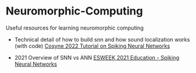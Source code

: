 # Neuromorphic-Computing
Useful resources for learning neuromorphic computing

- Technical detail of how to build snn and how sound localization works (with code) [Cosyne 2022 Tutorial on Spiking Neural Networks](https://neural-reckoning.github.io/cosyne-tutorial-2022/)

- 2021 Overview of SNN vs ANN [ESWEEK 2021 Education - Spiking Neural Networks](https://www.youtube.com/watch?v=7TybETlCslM&t=6171s)
